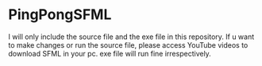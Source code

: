 # PingPongSFML
I will only include the source file and the exe file in this repository.
If u want to make changes or run the source file, please access YouTube videos to download SFML in your pc. exe file will run fine irrespectively.
